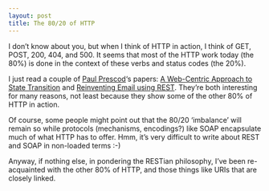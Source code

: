 ```yaml
---
layout: post
title: The 80/20 of HTTP
---
```



I don’t know about you, but when I think of HTTP in action, I think of GET, POST, 200, 404, and 500. It seems that most of the HTTP work today (the 80%) is done in the context of these verbs and status codes (the 20%).

I just read a couple of [Paul Prescod](http://www.prescod.net/ "Paul Prescod's home page")‘s papers: [A Web-Centric Approach to State Transition](http://www.prescod.net/rest/state_transition.html "a paper on resources and state transition") and [Reinventing Email using REST](http://www.prescod.net/rest/restmail "musings on email as a REST application"). They’re both interesting for many reasons, not least because they show some of the other 80% of HTTP in action.

Of course, some people might point out that the 80/20 ‘imbalance’ will remain so while protocols (mechanisms, encodings?) like SOAP encapsulate much of what HTTP has to offer. Hmm, it’s very difficult to write about REST and SOAP in non-loaded terms :-)

Anyway, if nothing else, in pondering the RESTian philosophy, I’ve been re-acquainted with the other 80% of HTTP, and those things like URIs that are closely linked.


